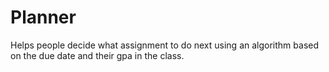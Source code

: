 # Planner
Helps people decide what assignment to do next using an algorithm based on the due date and their gpa in the class.
